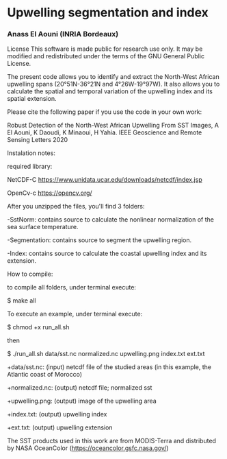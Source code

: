 # Upwelling segmentation and index

### Anass El Aouni (INRIA Bordeaux)


License This software is made public for research use only. It may be modified and redistributed under the terms of the GNU General Public License.

The present code allows you to identify and extract the North-West African upwelling spans (20°51N-36°21N and 4°26W-19°97W).
It also allows you to calculate the spatial and temporal variation of the upwelling index and its spatial extension.

Please cite the following paper if you use the code in your own work:

Robust Detection of the North-West African Upwelling From SST Images, A El Aouni, K Daoudi, K Minaoui, H Yahia. IEEE Geoscience and Remote Sensing Letters 2020


Instalation notes:


required library:

NetCDF-C https://www.unidata.ucar.edu/downloads/netcdf/index.jsp

OpenCv-c https://opencv.org/

After you unzipped the files, you'll find 3 folders:


-SstNorm: contains source to calculate the nonlinear normalization of the sea surface temperature.

-Segmentation: contains source to segment the upwelling region.

-Index: contains source to calculate the coastal upwelling index and its extension.

How to compile:

to compile all folders, under terminal execute:

$ make all

To execute an example, under terminal execute:

$ chmod +x run_all.sh

then

$ ./run_all.sh data/sst.nc normalized.nc upwelling.png index.txt  ext.txt

+data/sst.nc: (input) netcdf file of the studied areas (in this example, the Atlantic coast of Morocco) 

+normalized.nc: (output) netcdf file; normalized sst 

+upwelling.png: (output) image of the upwelling area

+index.txt: (output) upwelling index

+ext.txt: (output) upwelling extension


The SST products used in this work are from MODIS-Terra and distributed by NASA OceanColor (https://oceancolor.gsfc.nasa.gov/)
